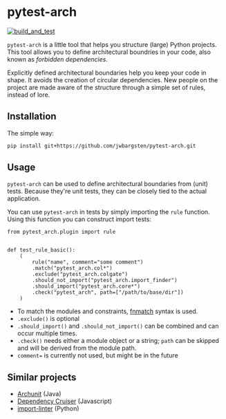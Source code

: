 # pytest-arch

[![build_and_test](https://github.com/jwbargsten/pytest-arch/actions/workflows/tests.yml/badge.svg)](https://github.com/jwbargsten/pytest-arch/actions/workflows/tests.yml)

`pytest-arch` is a little tool that helps you structure (large) Python projects.
This tool allows you to define architectural boundries in your code, also
known as _forbidden dependencies_.

Explicitly defined architectural boundaries help you keep your code in shape.
It avoids the creation of circular dependencies. New people on the project
are made aware of the structure through a simple set of rules, instead of lore.

## Installation


The simple way:

```sh
pip install git+https://github.com/jwbargsten/pytest-arch.git
```

## Usage

`pytest-arch` can be used to define architectural boundaries from (unit) tests. Because they're unit tests,
they can be closely tied to the actual application. 

You can use `pytest-arch` in tests by simply importing the `rule` function. Using this
function you can construct import tests:

```
from pytest_arch.plugin import rule


def test_rule_basic():
    (
        rule("name", comment="some comment")
        .match("pytest_arch.col*")
        .exclude("pytest_arch.colgate")
        .should_not_import("pytest_arch.import_finder")
        .should_import("pytest_arch.core*")
        .check("pytest_arch", path=["/path/to/base/dir"])
    )
```

- To match the modules and constraints,
  [fnmatch](https://docs.python.org/3/library/fnmatch.html) syntax is used.
- `.exclude()` is optional
- `.should_import()` and `.should_not_import()` can be combined and can occur multiple
  times.
- `.check()` needs either a module object or a string; `path` can be skipped and will be
  derived from the module path.
- `comment=` is currently not used, but might be in the future



## Similar projects

* [Archunit](https://www.archunit.org/) (Java)
* [Dependency Cruiser](https://github.com/sverweij/dependency-cruiser) (Javascript)
* [import-linter](https://github.com/seddonym/import-linter) (Python)
